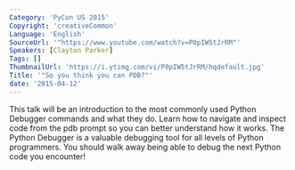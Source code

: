 ```yaml
---
Category: 'PyCon US 2015'
Copyright: 'creativeCommon'
Language: 'English'
SourceUrl: '"https://www.youtube.com/watch?v=P0pIW5tJrRM"'
Speakers: [Clayton Parker]
Tags: []
ThumbnailUrl: 'https://i.ytimg.com/vi/P0pIW5tJrRM/hqdefault.jpg'
Title: '"So you think you can PDB?"'
date: '2015-04-12'
---
```

This talk will be an introduction to the most commonly used Python Debugger commands and what they do. Learn how to navigate and inspect code from the pdb prompt so you can better understand how it works. The Python Debugger is a valuable debugging tool for all levels of Python programmers. You should walk away being able to debug the next Python code you encounter!

